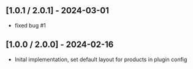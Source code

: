 ## [1.0.1 / 2.0.1] - 2024-03-01

- fixed bug #1

## [1.0.0 / 2.0.0] - 2024-02-16

- Inital implementation, set default layout for products in plugin config
